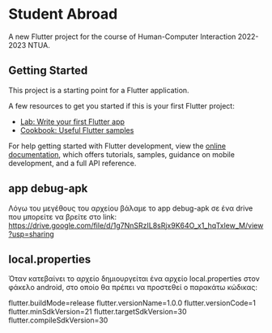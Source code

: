 # Student Abroad

A new Flutter project for the course of Human-Computer Interaction 2022-2023 NTUA.

## Getting Started

This project is a starting point for a Flutter application.

A few resources to get you started if this is your first Flutter project:

- [Lab: Write your first Flutter app](https://docs.flutter.dev/get-started/codelab)
- [Cookbook: Useful Flutter samples](https://docs.flutter.dev/cookbook)

For help getting started with Flutter development, view the
[online documentation](https://docs.flutter.dev/), which offers tutorials,
samples, guidance on mobile development, and a full API reference.

## app debug-apk

Λόγω του μεγέθους του αρχείου βάλαμε το app debug-apk σε ένα drive που μπορείτε να βρείτε στο link: https://drive.google.com/file/d/1g7NnSRzIL8sRjx9K64O_x1_hqTxlew_M/view?usp=sharing

## local.properties

Όταν κατεβαίνει το αρχείο δημιουργείται ένα αρχείο local.properties στον φάκελο android, στο οποίο θα πρέπει να προστεθεί ο παρακάτω κώδικας:

flutter.buildMode=release
flutter.versionName=1.0.0
flutter.versionCode=1
flutter.minSdkVersion=21
flutter.targetSdkVersion=30
flutter.compileSdkVersion=30

